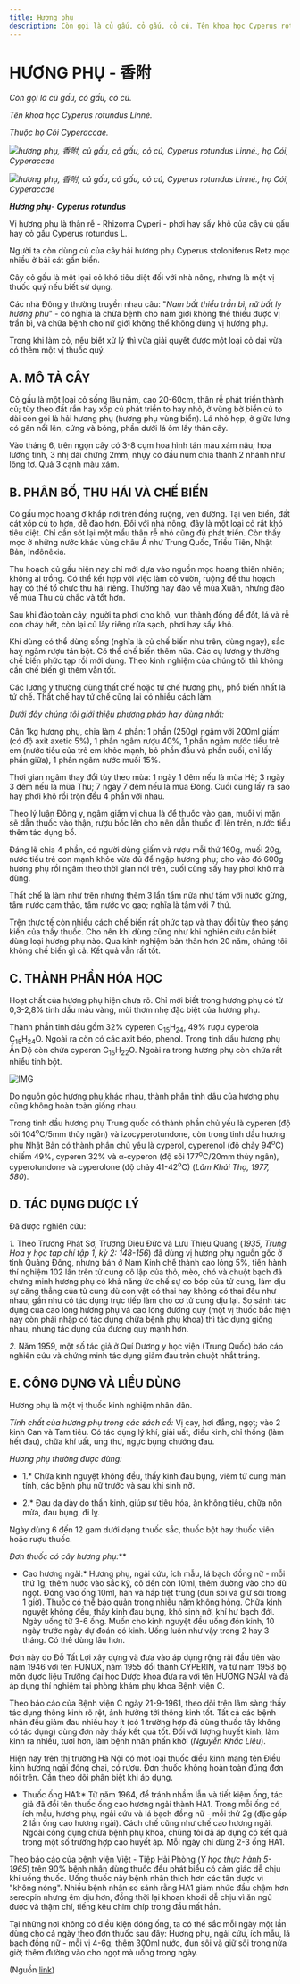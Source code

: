```yaml
---
title: Hương phụ
description: Còn gọi là củ gấu, cỏ gấu, cỏ cú. Tên khoa học Cyperus rotundus Linné. Thuộc họ Cói (Cyperaccae). Vị hương phụ là thân rễ - Rhizoma Cyperi - phơi hay sấy khô của cây củ gấu  hay cỏ gấu Cyperus rotundus L. Người ta còn dùng củ của cây hải hương phụ Cyperus stoloniferus Retz mọc nhiều ở bãi cát gần biển. Cây cỏ gấu là một lọai cỏ khó tiêu diệt đối với nhà nông, nhưng là một vị thuốc quý nếu biết sử dụng.
---
```

# HƯƠNG PHỤ - 香附

*Còn gọi là củ gấu, cỏ gấu, cỏ cú.*

*Tên khoa học Cyperus rotundus Linné.*

*Thuộc họ Cói Cyperaccae.*

*![hương phụ, 香附, củ gấu, cỏ gấu, cỏ cú, Cyperus rotundus Linné., họ Cói, Cyperaccae](/imgs/do-tat-loi/ctvvtvn/huong-phu.jpg)*

*![hương phụ, 香附, củ gấu, cỏ gấu, cỏ cú, Cyperus rotundus Linné., họ Cói, Cyperaccae](/imgs/do-tat-loi/ctvvtvn/huong-phu-2.jpg)*

***Hương phụ**- **Cyperus rotundus***

Vị hương phụ là thân rễ - Rhizoma Cyperi - phơi hay sấy khô của cây củ gấu hay cỏ gấu Cyperus rotundus L.

Người ta còn dùng củ của cây hải hương phụ Cyperus stoloniferus Retz mọc nhiều ở bãi cát gần biển.

Cây cỏ gấu là một lọai cỏ khó tiêu diệt đối với nhà nông, nhưng là một vị thuốc quý nếu biết sử dụng.

Các nhà Đông y thường truyền nhau câu: "*Nam bất thiểu trần bì, nữ bất ly hương phụ*" - có nghĩa là chữa bệnh cho nam giới không thể thiếu được vị trần bì, và chữa bệnh cho nữ giới không thể không dùng vị hương phụ.

Trong khi làm cỏ, nếu biết xử lý thì vừa giải quyết được một loại cỏ dại vừa có thêm một vị thuốc quý.

## A. MÔ TẢ CÂY

Cỏ gấu là một loại cỏ sống lâu năm, cao 20-60cm, thân rễ phát triển thành củ; tùy theo đất rắn hay xốp củ phát triển to hay nhỏ, ở vùng bờ biển củ to dài còn gọi là hải hương phụ (hương phụ vùng biển). Lá nhỏ hẹp, ở giữa lưng có gân nổi lên, cứng và bóng, phần dưới lá ôm lấy thân cây.

Vào tháng 6, trên ngọn cây có 3-8 cụm hoa hình tán màu xám nâu; hoa lưỡng tính, 3 nhị dài chừng 2mm, nhụy có đầu núm chia thành 2 nhánh như lông tơ. Quả 3 cạnh màu xám.

## B. PHÂN BỐ, THU HÁI VÀ CHẾ BIẾN

Cỏ gấu mọc hoang ở khắp nơi trên đồng ruộng, ven đường. Tại ven biển, đất cát xốp củ to hơn, dễ đào hơn. Đối với nhà nông, đây là một loại cỏ rất khó tiêu diệt. Chỉ cần sót lại một mẩu thân rễ nhỏ cũng đủ phát triển. Còn thấy mọc ở những nước khác vùng châu Á như Trung Quốc, Triều Tiên, Nhật Bản, Inđônêxia.

Thu hoạch củ gấu hiện nay chỉ mới dựa vào nguồn mọc hoang thiên nhiên; không ai trồng. Có thể kết hợp với việc làm cỏ vườn, ruộng để thu hoạch hay có thể tổ chức thu hái riêng. Thường hay đào về mùa Xuân, nhưng đào về mùa Thu củ chắc và tốt hơn.

Sau khi đào toàn cây, người ta phơi cho khô, vun thành đống để đốt, lá và rễ con cháy hết, còn lại củ lấy riêng rửa sạch, phơi hay sấy khô.

Khi dùng có thể dùng sống (nghĩa là củ chế biến như trên, dùng ngay), sắc hay ngâm rượu tán bột. Có thể chế biến thêm nữa. Các cụ lương y thường chế biến phức tạp rồi mới dùng. Theo kinh nghiệm của chúng tôi thì không cần chế biến gì thêm vẫn tốt.

Các lương y thường dùng thất chế hoặc tứ chế hương phụ, phổ biến nhất là tứ chế. Thất chế hay tứ chế cũng lại có nhiều cách làm.

*Dưới đây chúng tôi giới thiệu phương pháp hay dùng nhất:*

Cân 1kg hương phụ, chia làm 4 phần: 1 phần (250g) ngâm với 200ml giấm (có độ axit axetic 5%), 1 phần ngâm rượu 40%, 1 phần ngâm nước tiểu trẻ em (nước tiểu của trẻ em khỏe mạnh, bỏ phần đầu và phần cuối, chỉ lấy phần giữa), 1 phần ngâm nước muối 15%.

Thời gian ngâm thay đổi tùy theo mùa: 1 ngày 1 đêm nếu là mùa Hè; 3 ngày 3 đêm nếu là mùa Thu; 7 ngày 7 đêm nếu là mùa Đông. Cuối cùng lấy ra sao hay phơi khô rồi trộn đều 4 phần với nhau.

Theo lý luận Đông y, ngâm giấm vị chua là để thuốc vào gan, muối vị mặn sẽ dẫn thuốc vào thận, rượu bốc lên cho nên dẫn thuốc đi lên trên, nước tiểu thêm tác dụng bổ.

Đáng lẽ chia 4 phần, có người dùng giấm và rượu mỗi thứ 160g, muối 20g, nước tiểu trẻ con mạnh khỏe vừa đủ để ngập hương phụ; cho vào đó 600g hương phụ rồi ngâm theo thời gian nói trên, cuối cùng sấy hay phơi khô mà dùng.

Thất chế là làm như trên nhưng thêm 3 lần tẩm nữa như tẩm với nước gừng, tẩm nước cam thảo, tẩm nước vo gạo; nghĩa là tẩm với 7 thứ.

Trên thực tế còn nhiều cách chế biến rất phức tạp và thay đổi tùy theo sáng kiến của thầy thuốc. Cho nên khi dùng cũng như khi nghiên cứu cần biết dùng loại hương phụ nào. Qua kinh nghiệm bản thân hơn 20 năm, chúng tôi không chế biến gì cả. Kết quả vẫn rất tốt.

## C. THÀNH PHẦN HÓA HỌC

Hoạt chất của hương phụ hiện chưa rõ. Chỉ mới biết trong hương phụ có từ 0,3-2,8% tinh dầu màu vàng, mùi thơm nhẹ đặc biệt của hương phụ.

Thành phần tinh dầu gồm 32% cyperen C<sub>15</sub>H<sub>24</sub>, 49% rượu cyperola C<sub>15</sub>H<sub>24</sub>O. Ngoài ra còn có các axit béo, phenol. Trong tinh dầu hương phụ Ấn Độ còn chứa cyperon C<sub>15</sub>H<sub>22</sub>O. Ngoài ra trong hương phụ còn chứa rất nhiều tinh bột.

![IMG](/imgs/do-tat-loi/ctvvtvn/huong-phu-3.jpg)

Do nguồn gốc hương phụ khác nhau, thành phần tinh dầu của hương phụ cũng không hoàn toàn giống nhau.

Trong tinh dầu hương phụ Trung quốc có thành phần chủ yếu là cyperen (độ sôi 104<sup>o</sup>C/5mm thủy ngân) và izocyperotundone, còn trong tinh dầu hương phụ Nhật Bản có thành phần chủ yếu là cyperol, cyperenol (độ chảy 94<sup>o</sup>C) chiếm 49%, cyperen 32% và α-cyperon (độ sôi 177<sup>o</sup>C/20mm thủy ngân), cyperotundone và cyperolone (độ chảy 41-42<sup>o</sup>C) (*Lâm Khải Thọ, 1977, 580*).

## D. TÁC DỤNG DƯỢC LÝ

Đã được nghiên cứu:

*1.* Theo Trương Phát Sơ, Trương Diệu Đức và Lưu Thiệu Quang (*1935, Trung Hoa y học tạp chí tập 1, kỳ 2: 148-156*) đã dùng vị hương phụ nguồn gốc ở tỉnh Quảng Đông, nhưng bán ở Nam Kinh chế thành cao lỏng 5%, tiến hành thí nghiệm 102 lần trên tử cung cô lập của thỏ, mèo, chó và chuột bạch đã chứng minh hương phụ có khả năng ức chế sự co bóp của tử cung, làm dịu sự căng thẳng của tử cung dù con vật có thai hay không có thai đều như nhau; gần như có tác dụng trực tiếp làm cho cơ tử cung dịu lại. So sánh tác dụng của cao lỏng hương phụ và cao lỏng đương quy (một vị thuốc bắc hiện nay còn phải nhập có tác dụng chữa bệnh phụ khoa) thì tác dụng giống nhau, nhưng tác dụng của đương quy mạnh hơn.

*2.* Năm 1959, một số tác giả ở Quí Dương y học viện (Trung Quốc) báo cáo nghiên cứu và chứng minh tác dụng giảm đau trên chuột nhắt trắng.

## E. CÔNG DỤNG VÀ LIỀU DÙNG

Hương phụ là một vị thuốc kinh nghiệm nhân dân.

*Tính chất của hương phụ trong các sách cổ:* Vị cay, hơi đắng, ngọt; vào 2 kinh Can và Tam tiêu. Có tác dụng lý khí, giải uất, điều kinh, chỉ thống (làm hết đau), chữa khí uất, ung thư, ngực bụng chướng đau.

*Hương phụ thường được dùng:*

* 1.* Chữa kinh nguyệt không đều, thấy kinh đau bụng, viêm tử cung mãn tính, các bệnh phụ nữ trước và sau khi sinh nở.

* 2.* Đau dạ dày do thần kinh, giúp sự tiêu hóa, ăn không tiêu, chữa nôn mửa, đau bụng, đi lỵ.

Ngày dùng 6 đến 12 gam dưới dạng thuốc sắc, thuốc bột hay thuốc viên hoặc rượu thuốc.

*Đơn thuốc có cây hương phụ:***

* Cao hương ngải:* Hương phụ, ngải cứu, ích mẫu, lá bạch đồng nữ - mỗi thứ 1g; thêm nước vào sắc kỹ, cô đến còn 10ml, thêm đường vào cho đủ ngọt. Đóng vào ống 10ml, hàn và hấp tiệt trùng (đun sôi và giữ sôi trong 1 giờ). Thuốc có thể bảo quản trong nhiều năm không hỏng. Chữa kinh nguyệt không đều, thấy kinh đau bụng, khó sinh nở, khí hư bạch đới. Ngày uống từ 3-6 ống. Muốn cho kinh nguyệt đều uống đón kinh, 10 ngày trước ngày dự đoán có kinh. Uống luôn như vậy trong 2 hay 3 tháng. Có thể dùng lâu hơn.

Đơn này do Đỗ Tất Lợi xây dựng và đưa vào áp dụng rộng rãi đầu tiên vào năm 1946 với tên FUNUX, năm 1955 đổi thành CYPERIN, và từ năm 1958 bộ môn dựơc liệu Trường đại học Dược khoa đưa ra với tên HƯƠNG NGẢI và đã áp dụng thí nghiệm tại phòng khám phụ khoa Bệnh viện C.

Theo báo cáo của Bệnh viện C ngày 21-9-1961, theo dõi trên lâm sàng thấy tác dụng thông kinh rõ rệt, ảnh hưởng tới thông kinh tốt. Tất cả các bệnh nhân đều giảm đau nhiều hay ít (có 1 trường hợp đã dùng thuốc tây không có tác dụng) dùng đơn này thấy kết quả tốt. Đối với lượng huyết kinh, làm kinh ra nhiều, tươi hơn, làm bệnh nhân phấn khởi (*Nguyễn Khắc Liêu*).

Hiện nay trên thị trường Hà Nội có một loại thuốc điều kinh mang tên Điều kinh hương ngải đóng chai, có rượu. Đơn thuốc không hoàn toàn đúng đơn nói trên. Cần theo dõi phân biệt khi áp dụng.

* Thuốc ống HA1:* Từ năm 1964, để tránh nhầm lẫn và tiết kiệm ống, tác giả đã đổi tên thuốc ống cao hương ngải thành HA1. Trong mỗi ống có ích mẫu, hương phụ, ngải cứu và lá bạch đồng nữ - mỗi thứ 2g (đặc gấp 2 lần ống cao hương ngải). Cách chế cũng như chế cao hương ngải. Ngoài công dụng chữa bệnh phụ khoa, chúng tôi đã áp dụng có kết quả trong một số trường hợp cao huyết áp. Mỗi ngày chỉ dùng 2-3 ống HA1.

Theo báo cáo của bệnh viện Việt - Tiệp Hải Phòng (*Y học thực hành 5-1965*) trên 90% bệnh nhân dùng thuốc đều phát biểu có cảm giác dễ chịu khi uống thuốc. Uống thuốc này bệnh nhân thích hơn các tân dược vì "không nóng". Nhiều bệnh nhân so sánh rằng HA1 giảm nhức đầu chậm hơn serecpin nhưng êm dịu hơn, đồng thời lại khoan khoái dễ chịu vì ăn ngủ được và thậm chí, tiếng kêu chim chíp trong đầu mất hẳn.

Tại những nơi không có điều kiện đóng ống, ta có thể sắc mỗi ngày một lần dùng cho cả ngày theo đơn thuốc sau đây: Hương phụ, ngải cứu, ích mẫu, lá bạch đồng nữ - mỗi vị 4-6g; thêm 300ml nước, đun sôi và giữ sôi trong nửa giờ; thêm đường vào cho ngọt mà uống trong ngày.

(Nguồn <a href="http://www.thuocvuonnha.com/nhung-cay-thuoc-va-vi-thuoc-viet-nam/ket-qua-tra-cuu/huong-phu" target="_blank">link</a>)

